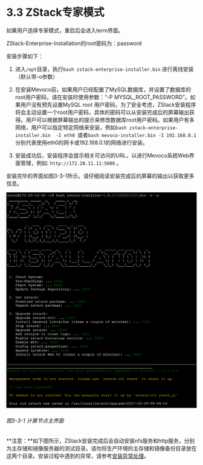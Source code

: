 # 3.3 ZStack专家模式

如果用户选择专家模式，重启后会进入term界面。

ZStack-Enterprise-Installation的root密码为：password

安装步骤如下：

1. 进入`/opt`目录，执行`bash zstack-enterprise-installer.bin` 进行离线安装（默认带-o参数）

2. 在安装Mevoco前，如果用户已经配置了MySQL数据库，并设置了数据库的root用户密码，请在安装时使用参数：“-P MYSQL_ROOT_PASSWORD”。如果用户没有预先设置MySQL root 用户密码，为了安全考虑，ZStack安装程序将会主动设置一个root用户密码，具体的密码可以从安装完成后的屏幕输出获得。用户可以根据屏幕输出的提示来修改数据库root用户密码。如果用户有多网络，用户可以指定特定网络来安装，例如`bash zstack-enterprise-installer.bin  -I eth0 `或者`bash mevoco-installer.bin -I 192.168.0.1`分别代表使用eth0的网卡或192.168.0.1的网络进行安装。

3. 安装成功后，安装程序会提示相关可访问的URL，以进行Mevoco系统Web界面管理，例如: `http://172.20.11.11:5000` 。

安装完毕的界面如图3-3-1所示。请仔细阅读安装完成后的屏幕的输出以获取更多信息。

![png](../images/3-3-1.png "图3-3-1 计算节点主界面")
###### 图3-3-1 计算节点主界面


**注意：**如下图所示，ZStack安装完成后会自动安装nfs服务和http服务，分别为主存储和镜像服务器的测试目录。请勿将生产环境的主存储和镜像备份目录放在这两个目录。安装过程中遇到的异常，请参考[安装异常处理](/exception/install.md)。 

